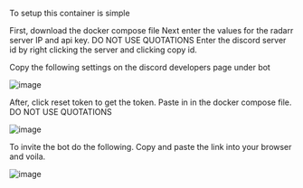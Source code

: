 To setup this container is simple

First, download the docker compose file
Next enter the values for the radarr server IP and api key. DO NOT USE QUOTATIONS
Enter the discord server id by right clicking the server and clicking copy id.


Copy the following settings on the discord developers page under bot

![image](https://github.com/gdamx/Add-actor-movie-to-radarr-pub/assets/99370593/674d3973-ae58-489a-93fb-826de743c570)






After, click reset token to get the token. Paste in in the docker compose file. DO NOT USE QUOTATIONS

![image](https://github.com/gdamx/Add-actor-movie-to-radarr-pub/assets/99370593/da346f40-c283-4e22-b506-642db4845d44)

To invite the bot do the following. Copy and paste the link into your browser and voila. 

![image](https://github.com/gdamx/Add-actor-movie-to-radarr-pub/assets/99370593/855008e5-c1d4-4dca-b1ac-4df7dcc65344)

